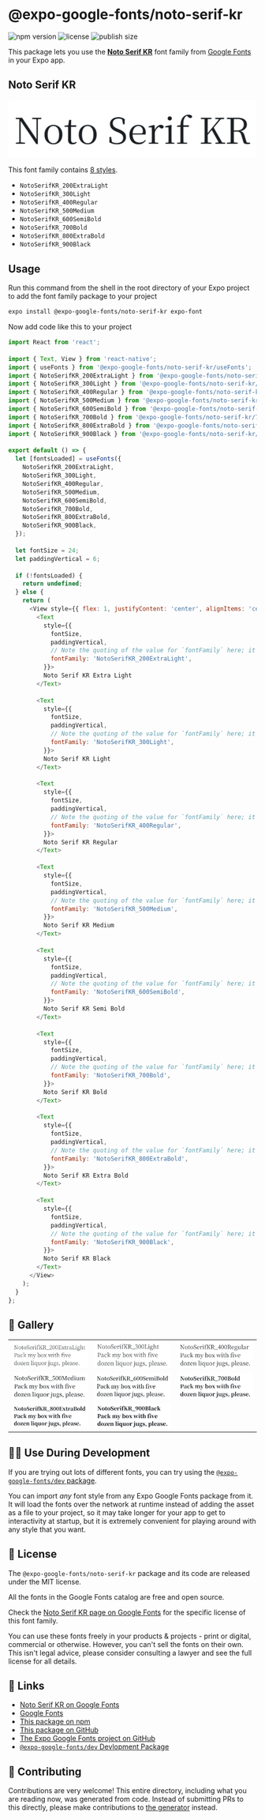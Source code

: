 # @expo-google-fonts/noto-serif-kr

![npm version](https://flat.badgen.net/npm/v/@expo-google-fonts/noto-serif-kr)
![license](https://flat.badgen.net/github/license/expo/google-fonts)
![publish size](https://flat.badgen.net/packagephobia/install/@expo-google-fonts/noto-serif-kr)

This package lets you use the [**Noto Serif KR**](https://fonts.google.com/specimen/Noto+Serif+KR) font family from [Google Fonts](https://fonts.google.com/) in your Expo app.

## Noto Serif KR

![Noto Serif KR](./font-family.png)

This font family contains [8 styles](#-gallery).

- `NotoSerifKR_200ExtraLight`
- `NotoSerifKR_300Light`
- `NotoSerifKR_400Regular`
- `NotoSerifKR_500Medium`
- `NotoSerifKR_600SemiBold`
- `NotoSerifKR_700Bold`
- `NotoSerifKR_800ExtraBold`
- `NotoSerifKR_900Black`

## Usage

Run this command from the shell in the root directory of your Expo project to add the font family package to your project
```sh
expo install @expo-google-fonts/noto-serif-kr expo-font
```

Now add code like this to your project
```js
import React from 'react';

import { Text, View } from 'react-native';
import { useFonts } from '@expo-google-fonts/noto-serif-kr/useFonts';
import { NotoSerifKR_200ExtraLight } from '@expo-google-fonts/noto-serif-kr/200ExtraLight';
import { NotoSerifKR_300Light } from '@expo-google-fonts/noto-serif-kr/300Light';
import { NotoSerifKR_400Regular } from '@expo-google-fonts/noto-serif-kr/400Regular';
import { NotoSerifKR_500Medium } from '@expo-google-fonts/noto-serif-kr/500Medium';
import { NotoSerifKR_600SemiBold } from '@expo-google-fonts/noto-serif-kr/600SemiBold';
import { NotoSerifKR_700Bold } from '@expo-google-fonts/noto-serif-kr/700Bold';
import { NotoSerifKR_800ExtraBold } from '@expo-google-fonts/noto-serif-kr/800ExtraBold';
import { NotoSerifKR_900Black } from '@expo-google-fonts/noto-serif-kr/900Black';

export default () => {
  let [fontsLoaded] = useFonts({
    NotoSerifKR_200ExtraLight,
    NotoSerifKR_300Light,
    NotoSerifKR_400Regular,
    NotoSerifKR_500Medium,
    NotoSerifKR_600SemiBold,
    NotoSerifKR_700Bold,
    NotoSerifKR_800ExtraBold,
    NotoSerifKR_900Black,
  });

  let fontSize = 24;
  let paddingVertical = 6;

  if (!fontsLoaded) {
    return undefined;
  } else {
    return (
      <View style={{ flex: 1, justifyContent: 'center', alignItems: 'center' }}>
        <Text
          style={{
            fontSize,
            paddingVertical,
            // Note the quoting of the value for `fontFamily` here; it expects a string!
            fontFamily: 'NotoSerifKR_200ExtraLight',
          }}>
          Noto Serif KR Extra Light
        </Text>

        <Text
          style={{
            fontSize,
            paddingVertical,
            // Note the quoting of the value for `fontFamily` here; it expects a string!
            fontFamily: 'NotoSerifKR_300Light',
          }}>
          Noto Serif KR Light
        </Text>

        <Text
          style={{
            fontSize,
            paddingVertical,
            // Note the quoting of the value for `fontFamily` here; it expects a string!
            fontFamily: 'NotoSerifKR_400Regular',
          }}>
          Noto Serif KR Regular
        </Text>

        <Text
          style={{
            fontSize,
            paddingVertical,
            // Note the quoting of the value for `fontFamily` here; it expects a string!
            fontFamily: 'NotoSerifKR_500Medium',
          }}>
          Noto Serif KR Medium
        </Text>

        <Text
          style={{
            fontSize,
            paddingVertical,
            // Note the quoting of the value for `fontFamily` here; it expects a string!
            fontFamily: 'NotoSerifKR_600SemiBold',
          }}>
          Noto Serif KR Semi Bold
        </Text>

        <Text
          style={{
            fontSize,
            paddingVertical,
            // Note the quoting of the value for `fontFamily` here; it expects a string!
            fontFamily: 'NotoSerifKR_700Bold',
          }}>
          Noto Serif KR Bold
        </Text>

        <Text
          style={{
            fontSize,
            paddingVertical,
            // Note the quoting of the value for `fontFamily` here; it expects a string!
            fontFamily: 'NotoSerifKR_800ExtraBold',
          }}>
          Noto Serif KR Extra Bold
        </Text>

        <Text
          style={{
            fontSize,
            paddingVertical,
            // Note the quoting of the value for `fontFamily` here; it expects a string!
            fontFamily: 'NotoSerifKR_900Black',
          }}>
          Noto Serif KR Black
        </Text>
      </View>
    );
  }
};

```

## 🔡 Gallery


||||
|-|-|-|
|![NotoSerifKR_200ExtraLight](.//200ExtraLight/NotoSerifKR_200ExtraLight.ttf.png)|![NotoSerifKR_300Light](.//300Light/NotoSerifKR_300Light.ttf.png)|![NotoSerifKR_400Regular](.//400Regular/NotoSerifKR_400Regular.ttf.png)||
|![NotoSerifKR_500Medium](.//500Medium/NotoSerifKR_500Medium.ttf.png)|![NotoSerifKR_600SemiBold](.//600SemiBold/NotoSerifKR_600SemiBold.ttf.png)|![NotoSerifKR_700Bold](.//700Bold/NotoSerifKR_700Bold.ttf.png)||
|![NotoSerifKR_800ExtraBold](.//800ExtraBold/NotoSerifKR_800ExtraBold.ttf.png)|![NotoSerifKR_900Black](.//900Black/NotoSerifKR_900Black.ttf.png)|||


## 👩‍💻 Use During Development

If you are trying out lots of different fonts, you can try using the [`@expo-google-fonts/dev` package](https://github.com/freeboub/google-fonts/tree/master/font-packages/dev#readme).

You can import *any* font style from any Expo Google Fonts package from it. It will load the fonts
over the network at runtime instead of adding the asset as a file to your project, so it may take longer
for your app to get to interactivity at startup, but it is extremely convenient
for playing around with any style that you want.

## 📖 License

The `@expo-google-fonts/noto-serif-kr` package and its code are released under the MIT license.

All the fonts in the Google Fonts catalog are free and open source.

Check the [Noto Serif KR page on Google Fonts](https://fonts.google.com/specimen/Noto+Serif+KR) for the specific license of this font family.

You can use these fonts freely in your products & projects - print or digital, commercial or otherwise. However, you can't sell the fonts on their own. This isn't legal advice, please consider consulting a lawyer and see the full license for all details.

## 🔗 Links

- [Noto Serif KR on Google Fonts](https://fonts.google.com/specimen/Noto+Serif+KR)
- [Google Fonts](https://fonts.google.com/)
- [This package on npm](https://www.npmjs.com/package/@expo-google-fonts/noto-serif-kr)
- [This package on GitHub](https://github.com/freeboub/google-fonts/tree/master/font-packages/noto-serif-kr)
- [The Expo Google Fonts project on GitHub](https://github.com/freeboub/google-fonts)
- [`@expo-google-fonts/dev` Devlopment Package](https://github.com/freeboub/google-fonts/tree/master/font-packages/dev)

## 🤝 Contributing

Contributions are very welcome! This entire directory, including what you are reading now, was generated from code. Instead of submitting PRs to this directly, please make contributions to [the generator](https://github.com/freeboub/google-fonts/tree/master/packages/generator) instead.
